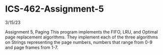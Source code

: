 # ICS-462-Assignment-5

3/15/23

Assignment 5, Paging
This program implements the FIFO, LRU, and Optimal page replacement algorithms. They implement each of the three algorithms on Strings representing the page numbers, numbers that range from 0-9 and page frames from 1-7.
